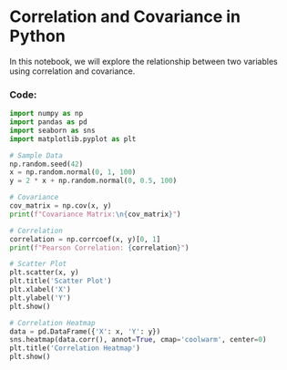 # Correlation and Covariance in Python

In this notebook, we will explore the relationship between two variables using correlation and covariance.

### Code:

```python
import numpy as np
import pandas as pd
import seaborn as sns
import matplotlib.pyplot as plt

# Sample Data
np.random.seed(42)
x = np.random.normal(0, 1, 100)
y = 2 * x + np.random.normal(0, 0.5, 100)

# Covariance
cov_matrix = np.cov(x, y)
print(f"Covariance Matrix:\n{cov_matrix}")

# Correlation
correlation = np.corrcoef(x, y)[0, 1]
print(f"Pearson Correlation: {correlation}")

# Scatter Plot
plt.scatter(x, y)
plt.title('Scatter Plot')
plt.xlabel('X')
plt.ylabel('Y')
plt.show()

# Correlation Heatmap
data = pd.DataFrame({'X': x, 'Y': y})
sns.heatmap(data.corr(), annot=True, cmap='coolwarm', center=0)
plt.title('Correlation Heatmap')
plt.show()
